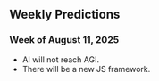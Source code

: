 ## Weekly Predictions

### Week of August 11, 2025

* AI will not reach AGI.
* There will be a new JS framework.
